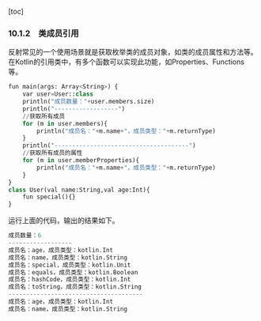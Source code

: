 [toc]

### 10.1.2　类成员引用

反射常见的一个使用场景就是获取枚举类的成员对象，如类的成员属性和方法等。在Kotlin的引用类中，有多个函数可以实现此功能，如Properties、Functions等。

```python
fun main(args: Array<String>) {
    var user=User::class
    println("成员数量："+user.members.size)
    println("------------------")
    //获取所有成员
    for (m in user.members){
        println("成员名："+m.name+"，成员类型："+m.returnType)
    }
    println("--------------------------------------")
    //获取所有成员的属性
    for (m in user.memberProperties){
        println("成员名："+m.name+"，成员类型："+m.returnType)
    }
}
class User(val name:String,val age:Int){
    fun special(){}
}
```

运行上面的代码，输出的结果如下。

```python
成员数量：6
------------------
成员名：age，成员类型：kotlin.Int
成员名：name，成员类型：kotlin.String
成员名：special，成员类型：kotlin.Unit
成员名：equals，成员类型：kotlin.Boolean
成员名：hashCode，成员类型：kotlin.Int
成员名：toString，成员类型：kotlin.String
--------------------------------------
成员名：age，成员类型：kotlin.Int
成员名：name，成员类型：kotlin.String
```

